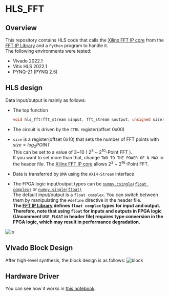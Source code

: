 # HLS_FFT
## Overview
This repository contains HLS code that calls the [Xilinx FFT IP core](https://www.xilinx.com/products/intellectual-property/fft.html) from the [FFT IP Library](https://docs.xilinx.com/r/en-US/ug1399-vitis-hls/FFT-IP-Library) and a `Python` program to handle it.  
The following environments were tested:
- Vivado 2022.1
- Vitis HLS 2022.1
- PYNQ-Z1 (PYNQ 2.5)
## HLS design
Data input/output is mainly as follows:  
- The top function 
    ```C
    void hls_fft(fft_stream &input, fft_stream &output, unsigned size)
    ```
- The circuit is driven by the `CTRL` register(offset 0x00)  

- `size` is a register(offset 0x10) that sets the number of FFT points with $size = log_2 POINT$  
    This can be set to a value of 3\~10 ( $2^3$ ~ $2^{10}$-Point FFT ).  
    If you want to set more than that, change `TWO_TO_THE_POWER_OF_N_MAX` in the header file. The [Xilinx FFT IP core](https://www.xilinx.com/products/intellectual-property/fft.html) allows $2^3$ ~ $2^{16}$-Point FFT.
- Data is transferred by `DMA` using the `AXI4-Stream` interface  
- The FPGA logic input/output types can be [`numpy.csingle(float complex)`](https://numpy.org/doc/stable/reference/arrays.scalars.html#numpy.csingle) or [`numpy.single(float)`](https://numpy.org/doc/stable/reference/arrays.scalars.html#numpy.single)  
    The default input/output is a `float complex`. You can switch between them by manipulating the `#define` directive in the header file.  
    **The [FFT IP Library](https://docs.xilinx.com/r/en-US/ug1399-vitis-hls/FFT-IP-Library) defines `float complex` types for input and output. Therefore, note that using `float` for inputs and outputs in FPGA logic (Uncomment `USE_FLOAT` in header file) requires type conversion in the FPGA logic, which may result in performance degradation.**  

![io](https://user-images.githubusercontent.com/8480644/183457008-fcb3c22d-aea1-4291-a0e7-748091fe721e.PNG)


## Vivado Block Design
After high-level synthesis, the block design is as follows:
![block](https://user-images.githubusercontent.com/8480644/183441207-d22848ae-bcbf-4800-b742-3c119c09491a.PNG)

## Hardware Driver
You can see how it works in [this notebook](./jupyter_notebook/FFT_from_PYNQ_library.ipynb).
